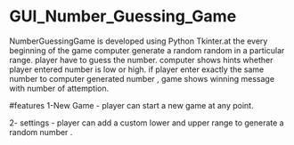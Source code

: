 # GUI_Number_Guessing_Game

NumberGuessingGame is developed using Python Tkinter.at the every beginning of the game computer generate
a random random in a particular range. player have to guess the number.
computer shows hints whether player entered number is low or high. if player enter exactly the same number
to computer generated number , game shows winning message with number of attemption.

#features 
1-New Game - player can start a new game at any point. 

2- settings - player can add a custom lower and upper range to generate a random number .
